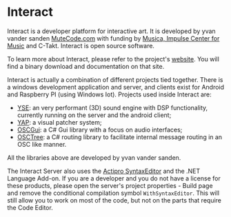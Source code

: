 # Interact

Interact is a developer platform for interactive art. It is developed by yvan vander sanden [MuteCode.com]((https://mutecode.com)) with funding by [Musica, Impulse Center for Music](https://www.musica.be) and C-Takt. Interact is open source software.

To learn more about Interact, please refer to the project's [website](https://interact.mutecode.com). You will find a binary download and documentation on that site.

Interact is actually a combination of different projects tied together. There is a windows development application and server, and clients exist for Android and Raspberry PI (using Windows Iot). Projects used inside Interact are:
- [YSE](https://github.com/yvanvds/yse-soundengine): an very performant (3D) sound engine with DSP functionality, currently running on the server and the android client;
- [YAP](https://yap.mutecode.com/): a visual patcher system;
- [OSCGui](https://github.com/yvanvds/OSCGui): a C# Gui library with a focus on audio interfaces;
- [OSCTree](https://github.com/yvanvds/OscTree): a C# routing library to facilitate internal message routing in an OSC like manner.

All the libraries above are developed by yvan vander sanden.

The Interact Server also uses the [Actipro SyntaxEditor](https://www.actiprosoftware.com/products/controls/wpf/syntaxeditor) and the .NET Language Add-on. If you are a developer and you do not have a license for these products, please open the server's project properties - Build page and remove the conditional compilation symbol `WithSyntaxEditor`. This will still allow you to work on most of the code, but not on the parts that require the Code Editor.